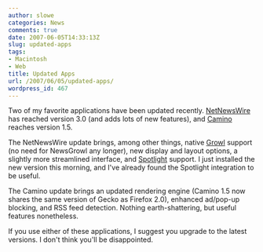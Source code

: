 ```yaml
---
author: slowe
categories: News
comments: true
date: 2007-06-05T14:33:13Z
slug: updated-apps
tags:
- Macintosh
- Web
title: Updated Apps
url: /2007/06/05/updated-apps/
wordpress_id: 467
---
```


Two of my favorite applications have been updated recently. [NetNewsWire](http://www.newsgator.com/Individuals/NetNewsWire/) has reached version 3.0 (and adds lots of new features), and [Camino](http://www.caminobrowser.org/) reaches version 1.5.

The NetNewsWire update brings, among other things, native [Growl](http://growl.info/) support (no need for NewsGrowl any longer), new display and layout options, a slightly more streamlined interface, and [Spotlight](http://www.apple.com/macosx/features/spotlight/) support. I just installed the new version this morning, and I've already found the Spotlight integration to be useful.

The Camino update brings an updated rendering engine (Camino 1.5 now shares the same version of Gecko as Firefox 2.0), enhanced ad/pop-up blocking, and RSS feed detection. Nothing earth-shattering, but useful features nonetheless.

If you use either of these applications, I suggest you upgrade to the latest versions. I don't think you'll be disappointed.
